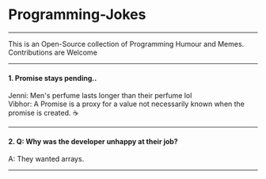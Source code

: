 # Programming-Jokes
---
This is an Open-Source collection of Programming Humour and Memes.
Contributions are Welcome

---
#### 1. Promise stays pending..
Jenni: Men's perfume lasts longer than their perfume lol  
Vibhor: A Promise is a proxy for a value not necessarily known when the promise is created. ☕

---

#### 2. Q: Why was the developer unhappy at their job?

A: They wanted arrays.

---

